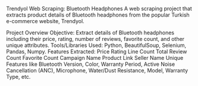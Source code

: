 Trendyol Web Scraping: Bluetooth Headphones
A web scraping project that extracts product details of Bluetooth headphones from the popular Turkish e-commerce website, Trendyol.

Project Overview
Objective: Extract details of Bluetooth headphones including their price, rating, number of reviews, favorite count, and other unique attributes.
Tools/Libraries Used: Python, BeautifulSoup, Selenium, Pandas, Numpy.
Features Extracted:
Price
Rating Line Count
Total Review Count
Favorite Count
Campaign Name
Product Link
Seller Name
Unique Features like Bluetooth Version, Color, Warranty Period, Active Noise Cancellation (ANC), Microphone, Water/Dust Resistance, Model, Warranty Type, etc.
